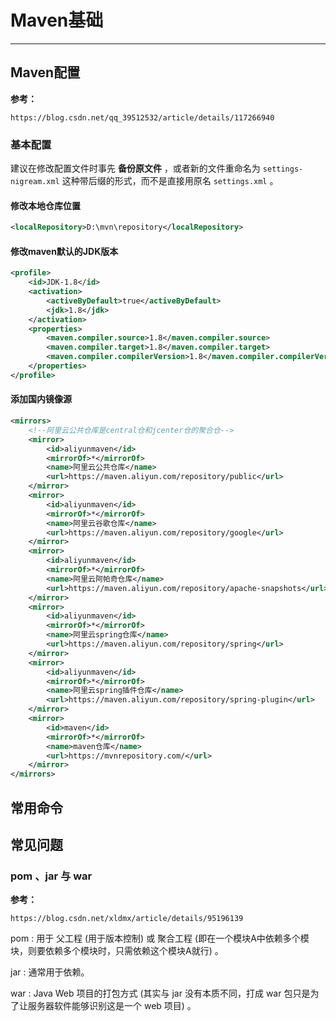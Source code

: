 # Maven基础

---

## Maven配置

**参考：**

```crystal
https://blog.csdn.net/qq_39512532/article/details/117266940

```



### 基本配置

建议在修改配置文件时事先 **备份原文件** ，或者新的文件重命名为 `settings-nigream.xml` 这种带后缀的形式，而不是直接用原名 `settings.xml` 。

#### 修改本地仓库位置

```xml
<localRepository>D:\mvn\repository</localRepository>
```

#### 修改maven默认的JDK版本

```xml
<profile>     
    <id>JDK-1.8</id>       
    <activation>       
        <activeByDefault>true</activeByDefault>       
        <jdk>1.8</jdk>       
    </activation>       
    <properties>       
        <maven.compiler.source>1.8</maven.compiler.source>       
        <maven.compiler.target>1.8</maven.compiler.target>       
        <maven.compiler.compilerVersion>1.8</maven.compiler.compilerVersion>       
    </properties>
</profile>
```

#### 添加国内镜像源

```xml
<mirrors>
	<!--阿里云公共仓库是central仓和jcenter仓的聚合仓-->
    <mirror>
		<id>aliyunmaven</id>
		<mirrorOf>*</mirrorOf>
		<name>阿里云公共仓库</name>
		<url>https://maven.aliyun.com/repository/public</url>
	</mirror>
	<mirror>
		<id>aliyunmaven</id>
		<mirrorOf>*</mirrorOf>
		<name>阿里云谷歌仓库</name>
		<url>https://maven.aliyun.com/repository/google</url>
	</mirror>
	<mirror>
		<id>aliyunmaven</id>
		<mirrorOf>*</mirrorOf>
		<name>阿里云阿帕奇仓库</name>
		<url>https://maven.aliyun.com/repository/apache-snapshots</url>
	</mirror>
	<mirror>
		<id>aliyunmaven</id>
		<mirrorOf>*</mirrorOf>
		<name>阿里云spring仓库</name>
		<url>https://maven.aliyun.com/repository/spring</url>
	</mirror>
	<mirror>
		<id>aliyunmaven</id>
		<mirrorOf>*</mirrorOf>
		<name>阿里云spring插件仓库</name>
		<url>https://maven.aliyun.com/repository/spring-plugin</url>
	</mirror>
	<mirror>
		<id>maven</id>
		<mirrorOf>*</mirrorOf>
		<name>maven仓库</name>
		<url>https://mvnrepository.com/</url>
	</mirror>
</mirrors>
```

## 常用命令



## 常见问题

### pom 、jar 与 war

**参考：**

```crystal
https://blog.csdn.net/xldmx/article/details/95196139
```

pom : 用于 父工程 (用于版本控制) 或 聚合工程 (即在一个模块A中依赖多个模块，则要依赖多个模块时，只需依赖这个模块A就行) 。

jar : 通常用于依赖。

war : Java Web 项目的打包方式 (其实与 jar 没有本质不同，打成 war 包只是为了让服务器软件能够识别这是一个 web 项目) 。

